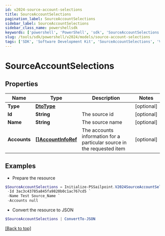 ```yaml
---
id: v2024-source-account-selections
title: SourceAccountSelections
pagination_label: SourceAccountSelections
sidebar_label: SourceAccountSelections
sidebar_class_name: powershellsdk
keywords: ['powershell', 'PowerShell', 'sdk', 'SourceAccountSelections', 'V2024SourceAccountSelections'] 
slug: /tools/sdk/powershell/v2024/models/source-account-selections
tags: ['SDK', 'Software Development Kit', 'SourceAccountSelections', 'V2024SourceAccountSelections']
---
```



# SourceAccountSelections

## Properties

Name | Type | Description | Notes
------------ | ------------- | ------------- | -------------
**Type** | [**DtoType**](dto-type) |  | [optional] 
**Id** | **String** | The source id | [optional] 
**Name** | **String** | The source name | [optional] 
**Accounts** | [**[]AccountInfoRef**](account-info-ref) | The accounts information for a particular source in the requested item | [optional] 

## Examples

- Prepare the resource
```powershell
$SourceAccountSelections = Initialize-PSSailpoint.V2024SourceAccountSelections  -Type null `
 -Id 3ac3c43785a845fa9820b0c1ac767cd5 `
 -Name Test Source_Name `
 -Accounts null
```

- Convert the resource to JSON
```powershell
$SourceAccountSelections | ConvertTo-JSON
```


[[Back to top]](#) 

